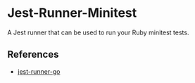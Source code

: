 Jest-Runner-Minitest
===================

A Jest runner that can be used to run your Ruby minitest tests.


## References

- [jest-runner-go](https://github.com/MaximeHeckel/jest-runner-go)